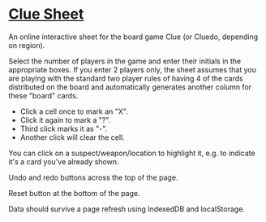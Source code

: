 # [Clue Sheet](https://cluesheet.pana.moe)

An online interactive sheet for the board game Clue (or Cluedo, depending on region).

Select the number of players in the game and enter their initials in the appropriate boxes.
If you enter 2 players only, the sheet assumes that you are playing with the standard two player rules of having 4 of the cards distributed on the board and automatically generates another column for these "board" cards.

- Click a cell once to mark an "X".
- Click it again to mark a "?".
- Third click marks it as "-".
- Another click will clear the cell.

You can click on a suspect/weapon/location to highlight it, e.g. to indicate it's a card you've already shown.

Undo and redo buttons across the top of the page.

Reset button at the bottom of the page.

Data should survive a page refresh using IndexedDB and localStorage.
